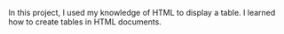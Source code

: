 In this project, I used my knowledge of HTML to display a table. I learned how to create tables in HTML documents.
